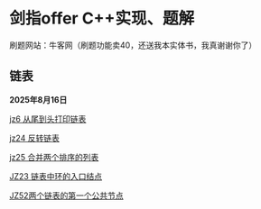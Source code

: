 # 剑指offer C++实现、题解

刷题网站：牛客网（刷题功能卖40，还送我本实体书，我真谢谢你了）

## 链表
**2025年8月16日**

[jz6 从尾到头打印链表](http://baixiao.club/2025/08/16/%E4%BB%8E%E5%A4%B4%E5%88%B0%E5%B0%BE%E6%89%93%E5%8D%B0%E9%93%BE%E8%A1%A8/)

[jz24 反转链表](http://baixiao.club/2025/08/16/%E5%8F%8D%E8%BD%AC%E9%93%BE%E8%A1%A8/)

[jz25 合并两个排序的列表](http://baixiao.club/2025/08/16/%E5%90%88%E5%B9%B6%E4%B8%A4%E4%B8%AA%E6%8E%92%E5%BA%8F%E7%9A%84%E5%88%97%E8%A1%A8/)

[JZ23 链表中环的入口结点](https://baixiao.club/2025/08/17/JZ23%E9%93%BE%E8%A1%A8%E4%B8%AD%E7%8E%AF%E7%9A%84%E5%85%A5%E5%8F%A3%E7%BB%93%E7%82%B9/)

[JZ52两个链表的第一个公共节点](https://baixiao.club/2025/08/17/JZ52%E4%B8%A4%E4%B8%AA%E9%93%BE%E8%A1%A8%E7%9A%84%E7%AC%AC%E4%B8%80%E4%B8%AA%E5%85%AC%E5%85%B1%E8%8A%82%E7%82%B9/)